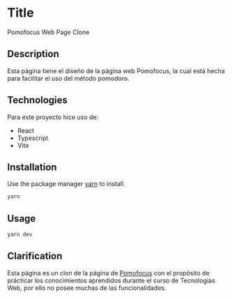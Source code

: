 # Title

Pomofocus Web Page Clone

## Description

Esta página tiene el diseño de la página web Pomofocus, la cual está hecha para facilitar el uso del método pomodoro.

## Technologies

Para este proyecto hice uso de:
- React
- Typescript
- Vite

## Installation

Use the package manager [yarn](https://classic.yarnpkg.com/lang/en/docs/install/#mac-stable) to install.

```bash
yarn
```

## Usage

```bash
yarn dev
```

## Clarification

Esta página es un clon de la página de [Pomofocus]([label](https://pomofocus.io/)) con el propósito de prácticar los conocimientos aprendidos durante el curso de Tecnologías Web, por ello no posee muchas de las funcionalidades.